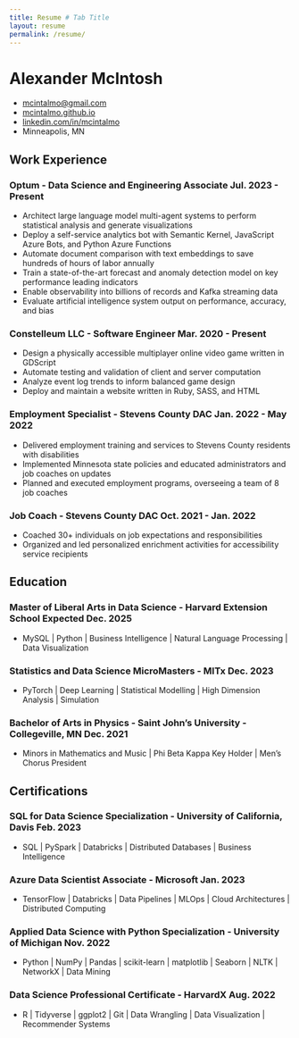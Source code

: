 ```yaml
---
title: Resume # Tab Title
layout: resume
permalink: /resume/
---
```


<!-- Display Title -->
# Alexander McIntosh

<!-- Contact -->
- [mcintalmo@gmail.com](mailto:mcintalmo@gmail.com)
- [mcintalmo.github.io](https://mcintalmo.github.io)
- [linkedin.com/in/mcintalmo](https://www.linkedin.com/in/mcintalmo)
- Minneapolis, MN

<!-- Purpose -->
<!-- Purposefully (haha) left blank -->
## Work Experience

### Optum - Data Science and Engineering Associate <span>Jul. 2023 - Present</span>

- Architect large language model multi-agent systems
  to perform statistical analysis and generate visualizations
- Deploy a self-service analytics bot
  with Semantic Kernel, JavaScript Azure Bots, and Python Azure Functions
- Automate document comparison with text embeddings
  to save hundreds of hours of labor annually
- Train a state-of-the-art forecast and anomaly detection model
  on key performance leading indicators
- Enable observability into billions of records
  and Kafka streaming data
- Evaluate artificial intelligence system output 
  on performance, accuracy, and bias

### Constelleum LLC - Software Engineer <span>Mar. 2020 - Present</span>

- Design a physically accessible multiplayer online video game
  written in GDScript
- Automate testing and validation of client and server computation
- Analyze event log trends to inform balanced game design
- Deploy and maintain a website written in Ruby, SASS, and HTML

### Employment Specialist - Stevens County DAC <span>Jan. 2022 - May 2022</span>

- Delivered employment training and services 
  to Stevens County residents with disabilities
- Implemented Minnesota state policies
  and educated administrators and job coaches on updates
- Planned and executed employment programs,
  overseeing a team of 8 job coaches

### Job Coach - Stevens County DAC <span>Oct. 2021 - Jan. 2022</span>

- Coached 30+ individuals on job expectations and responsibilities
- Organized and led personalized enrichment activities
  for accessibility service recipients

## Education

### Master of Liberal Arts in Data Science - Harvard Extension School <span>Expected Dec. 2025</span>

- MySQL \| Python \| Business Intelligence \| Natural Language Processing \| Data Visualization

### Statistics and Data Science MicroMasters - MITx <span>Dec. 2023</span>

- PyTorch \| Deep Learning \| Statistical Modelling \| High Dimension Analysis \| Simulation

### Bachelor of Arts in Physics - Saint John’s University - Collegeville, MN <span>Dec. 2021</span>

- Minors in Mathematics and Music \| Phi Beta Kappa Key Holder \| Men’s Chorus President

## Certifications

### SQL for Data Science Specialization - University of California, Davis <span>Feb. 2023</span>

- SQL \| PySpark \| Databricks \| Distributed Databases \| Business Intelligence

### Azure Data Scientist Associate - Microsoft <span>Jan. 2023</span>

- TensorFlow \| Databricks \| Data Pipelines \| MLOps \| Cloud Architectures \| Distributed Computing

### Applied Data Science with Python Specialization - University of Michigan <span>Nov. 2022</span>

- Python \| NumPy \| Pandas \| scikit-learn \| matplotlib \| Seaborn \| NLTK \| NetworkX \| Data Mining

### Data Science Professional Certificate - HarvardX <span>Aug. 2022</span>

- R \| Tidyverse \| ggplot2  \| Git \| Data Wrangling \| Data Visualization \| Recommender Systems
